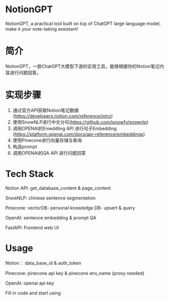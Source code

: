 # NotionGPT
NotionGPT, a practical tool built on top of ChatGPT large language model, make it your note-taking assistant!

# 简介
NotionGPT，一款ChatGPT大模型下游的实用工具，能够根据你的Notion笔记内容进行问题回答。

# 实现步骤
1. 通过官方API获取Notion笔记数据 (https://developers.notion.com/reference/intro)
2. 使用SnowNLP进行中文分句(https://github.com/isnowfy/snownlp)
3. 调用OPENAI的Emeddling API 进行句子Embedding (https://platform.openai.com/docs/api-reference/embeddings)
4. 使用Pinecone进行向量存储与查询
5. 构造prompt
6. 调用OPENAI的QA API 进行问题回答

# Tech Stack
Notion API:   get_database_content & page_content

SnowNLP: chinese sentence segmentation

Pinecone: vectorDB- personal knowledge DB- upsert & query

OpenAI: sentence embedding & prompt QA

FastAPI:  Frontend web UI


# Usage
Notion： data_base_id & auth_token

Pinecone: pinecone api key & pinecone env_name (proxy needed)

OpenAI: openai api key

Fill in code and start using

